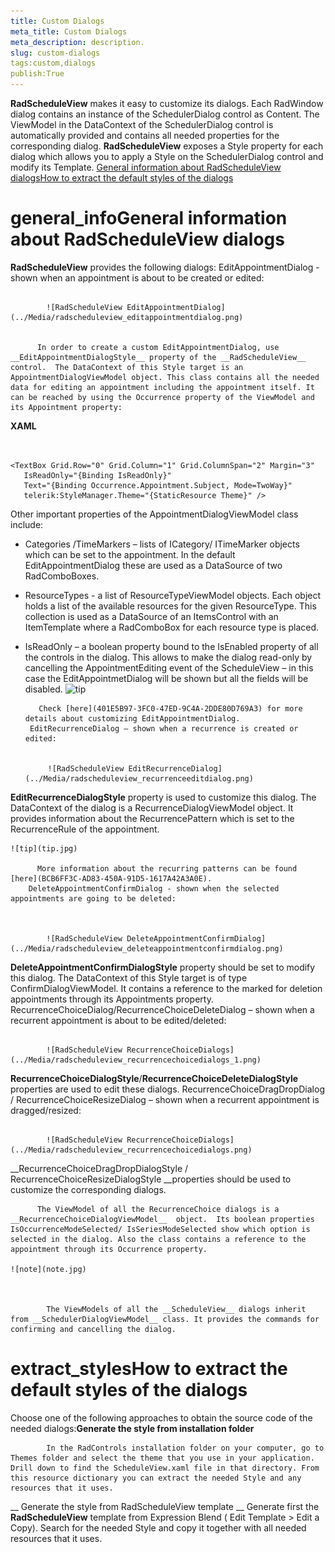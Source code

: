 ```yaml
---
title: Custom Dialogs
meta_title: Custom Dialogs
meta_description: description.
slug: custom-dialogs
tags:custom,dialogs
publish:True
---
```



__RadScheduleView__ makes it easy to customize its dialogs. Each RadWindow dialog contains an instance of the SchedulerDialog control as Content. The ViewModel in the DataContext of the SchedulerDialog control is automatically provided and contains all needed properties for the corresponding dialog. __RadScheduleView__ exposes a Style property for each dialog which allows you to apply a Style on the SchedulerDialog control and modify its Template.
      [General information about RadScheduleView dialogs](#general_info)[How to extract the default styles of the dialogs](#extract_styles)



# general_infoGeneral information about RadScheduleView dialogs

__RadScheduleView__ provides the following dialogs:
        EditAppointmentDialog - shown when an appointment is about to be created or edited: 


               
            ![RadScheduleView EditAppointmentDialog](../Media/radscheduleview_editappointmentdialog.png)


          In order to create a custom EditAppointmentDialog, use __EditAppointmentDialogStyle__ property of the __RadScheduleView__ control.  The DataContext of this Style target is an AppointmentDialogViewModel object. This class contains all the needed data for editing an appointment including the appointment itself. It can be reached by using the Occurrence property of the ViewModel and its Appointment property:
        


 __XAML__
    

```XAML


<TextBox Grid.Row="0" Grid.Column="1" Grid.ColumnSpan="2" Margin="3"
   IsReadOnly="{Binding IsReadOnly}"
   Text="{Binding Occurrence.Appointment.Subject, Mode=TwoWay}"
   telerik:StyleManager.Theme="{StaticResource Theme}" />

```



Other important properties of the AppointmentDialogViewModel class include:

-  Categories /TimeMarkers – lists of ICategory/ ITimeMarker objects which can be set to the appointment.  In the default EditAppointmentDialog these are used as a DataSource of two RadComboBoxes.

-  ResourceTypes - a list of ResourceTypeViewModel objects.  Each object holds a list of the available resources for the given ResourceType. This collection is used as a DataSource of an ItemsControl with an ItemTemplate where a RadComboBox for each resource type is placed.

-  IsReadOnly – a boolean property bound to the IsEnabled property of all the controls in the dialog. This allows to make the dialog read-only by cancelling the AppointmentEditing event of the ScheduleView – in this case the EditAppointmetDialog will be shown but all the fields will be disabled.
    ![tip](tip.jpg)
    	
          Check [here](401E5B97-3FC0-47ED-9C4A-2DDE80D769A3) for more details about customizing EditAppointmentDialog.
        EditRecurrenceDialog – shown when a recurrence is created or edited: 

               
            ![RadScheduleView EditRecurrenceDialog](../Media/radscheduleview_recurrenceeditdialog.png)

__EditRecurrenceDialogStyle__ property is used to customize this dialog.  The DataContext of the dialog is a RecurrenceDialogViewModel object. It provides information about the RecurrencePattern which is set to the RecurrenceRule of the appointment.
        
    ![tip](tip.jpg)
    	
          More information about the recurring patterns can be found [here](BCB6FF3C-AD83-450A-91D5-1617A42A3A0E).
        DeleteAppointmentConfirmDialog - shown when the selected appointments are going to be deleted: 


               
            ![RadScheduleView DeleteAppointmentConfirmDialog](../Media/radscheduleview_deleteappointmentconfirmdialog.png)

__DeleteAppointmentConfirmDialogStyle__ property should be set to modify this dialog.  The DataContext of this Style target is of type ConfirmDialogViewModel.  It contains  a reference to the marked for deletion appointments through its Appointments property.
        RecurrenceChoiceDialog/RecurrenceChoiceDeleteDialog – shown when a recurrent appointment is about to be edited/deleted: 


               
            ![RadScheduleView RecurrenceChoiceDialogs](../Media/radscheduleview_recurrencechoicedialogs_1.png)

__RecurrenceChoiceDialogStyle__/__RecurrenceChoiceDeleteDialogStyle__ properties are used to edit these dialogs.
        RecurrenceChoiceDragDropDialog / RecurrenceChoiceResizeDialog – shown when a recurrent appointment is dragged/resized: 


               
            ![RadScheduleView RecurrenceChoiceDialogs](../Media/radscheduleview_recurrencechoicedialogs.png)

__RecurrenceChoiceDragDropDialogStyle / RecurrenceChoiceResizeDialogStyle __properties should be used to customize the corresponding dialogs.

        


          The ViewModel of all the RecurrenceChoice dialogs is a __RecurrenceChoiceDialogViewModel__  object.  Its boolean properties IsOccurrenceModeSelected/ IsSeriesModeSelected show which option is selected in the dialog. Also the class contains a reference to the appointment through its Occurrence property.
        
    ![note](note.jpg)
    	


            The ViewModels of all the __ScheduleView__ dialogs inherit from __SchedulerDialogViewModel__ class. It provides the commands for confirming and cancelling the dialog.
          

# extract_stylesHow to extract the default styles of the dialogs

Choose one of the following approaches to obtain the source code of the needed dialogs:__Generate the style from installation folder__

            In the RadControls installation folder on your computer, go to Themes folder and select the theme that you use in your application. Drill down to find the ScheduleView.xaml file in that directory. From this resource dictionary you can extract the needed Style and any resources that it uses.
          

__
              Generate the style from RadScheduleView template
            __
            Generate first the __RadScheduleView__ template from Expression Blend ( Edit Template > Edit a Copy). Search for the needed Style and copy it together with all needed resources that it uses.
          
